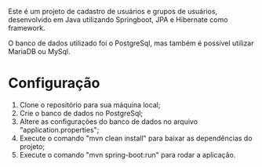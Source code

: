 Este é um projeto de cadastro de usuários e grupos de usuários, desenvolvido em Java utilizando Springboot, JPA e Hibernate como framework. 

O banco de dados utilizado foi o PostgreSql, mas também é possível utilizar MariaDB ou MySql.

# Configuração

1. Clone o repositório para sua máquina local;
2. Crie o banco de dados no PostgreSql;
3. Altere as configurações do banco de dados no arquivo "application.properties";
4. Execute o comando "mvn clean install" para baixar as dependências do projeto;
5. Execute o comando "mvn spring-boot:run" para rodar a aplicação.